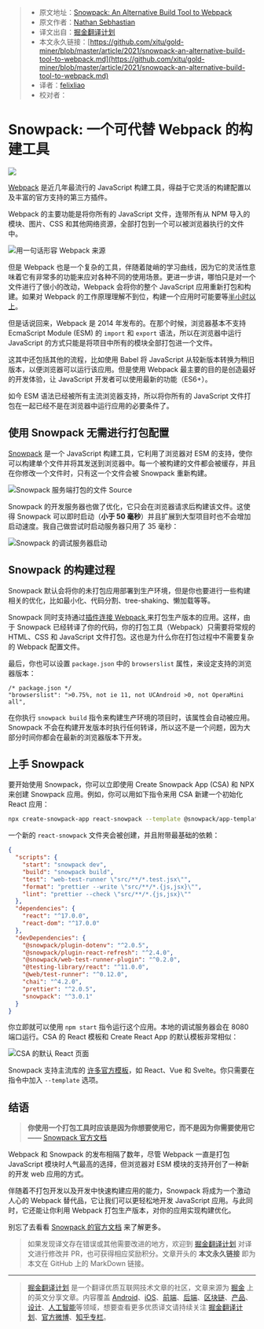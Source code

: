> * 原文地址：[Snowpack: An Alternative Build Tool to Webpack](https://blog.bitsrc.io/snowpack-an-alternative-build-tool-to-webpack-9e8da197071d)
> * 原文作者：[Nathan Sebhastian](https://medium.com/@nathansebhastian)
> * 译文出自：[掘金翻译计划](https://github.com/xitu/gold-miner)
> * 本文永久链接：[https://github.com/xitu/gold-miner/blob/master/article/2021/snowpack-an-alternative-build-tool-to-webpack.md](https://github.com/xitu/gold-miner/blob/master/article/2021/snowpack-an-alternative-build-tool-to-webpack.md)
> * 译者：[felixliao](https://github.com/felixliao)
> * 校对者：

# Snowpack: 一个可代替 Webpack 的构建工具

![](https://cdn-images-1.medium.com/max/2024/1*XElS7rQXRta2vXlqLti4VQ.png)

[Webpack](https://webpack.js.org/) 是近几年最流行的 JavaScript 构建工具，得益于它灵活的构建配置以及丰富的官方支持的第三方插件。

Webpack 的主要功能是将你所有的 JavaScript 文件，连带所有从 NPM 导入的模块、图片、CSS 和其他网络资源，全部打包到一个可以被浏览器执行的文件中。

![用一句话形容 Webpack [来源](https://www.snowpack.dev/concepts/how-snowpack-works)](https://cdn-images-1.medium.com/max/3840/1*XRoIfAWL1JkSECMDC6n5Hw.png)

但是 Webpack 也是一个复杂的工具，伴随着陡峭的学习曲线，因为它的灵活性意味着它有非常多的功能来应对各种不同的使用场景。更进一步讲，哪怕只是对一个文件进行了很小的改动，Webpack 会将你的整个 JavaScript 应用重新打包和构建。如果对 Webpack 的工作原理理解不到位，构建一个应用时可能要等[半小时以上](https://stackoverflow.com/questions/56431031/why-does-npm-run-build-take-30-minutes-on-development-server-and-less-than-a)。

但是话说回来，Webpack 是 2014 年发布的。在那个时候，浏览器基本不支持 EcmaScript Module (ESM) 的 `import` 和 `export` 语法，所以在浏览器中运行 JavaScript 的方式只能是将项目中所有的模块全部打包进一个文件。

这其中还包括其他的流程，比如使用 Babel 将 JavaScript 从较新版本转换为稍旧版本，以便浏览器可以运行该应用。但是使用 Webpack 最主要的目的是创造最好的开发体验，让 JavaScript 开发者可以使用最新的功能（ES6+）。

如今 ESM 语法已经被所有主流浏览器支持，所以将你所有的 JavaScript 文件打包在一起已经不是在浏览器中运行应用的必要条件了。

## 使用 Snowpack 无需进行打包配置

[Snowpack](https://www.snowpack.dev/) 是一个 JavaScript 构建工具，它利用了浏览器对 ESM 的支持，使你可以构建单个文件并将其发送到浏览器中。每一个被构建的文件都会被缓存，并且在你修改一个文件时，只有这一个文件会被 Snowpack 重新构建。

![Snowpack 服务端打包的文件 [Source](https://www.snowpack.dev/concepts/how-snowpack-works)](https://cdn-images-1.medium.com/max/3840/1*Ep5bOeYn1t-Y0XnSRUD2mA.png)

Snowpack 的开发服务器也做了优化，它只会在浏览器请求后构建该文件。这使得 Snowpack 可以即时启动（**小于 50 毫秒**）并且扩展到大型项目时也不会增加启动速度。我自己做尝试时启动服务器只用了 35 毫秒：

![Snowpack 的调试服务器启动](https://cdn-images-1.medium.com/max/2906/1*EpNPrzN0EeeEYlMM3SLIWw.png)

## Snowpack 的构建过程

Snowpack 默认会将你的未打包应用部署到生产环境，但是你也要进行一些构建相关的优化，比如最小化、代码分割、tree-shaking、懒加载等等。

Snowpack 同时支持通过[插件连接 Webpack ](https://www.npmjs.com/package/@snowpack/plugin-webpack) 来打包生产版本的应用。这样，由于 Snowpack 已经转译了你的代码，你的打包工具（Webpack）只需要将常规的 HTML、CSS 和 JavaScript 文件打包。这也是为什么你在打包过程中不需要复杂的 Webpack 配置文件。

最后，你也可以设置 `package.json` 中的 `browserslist` 属性，来设定支持的浏览器版本：

```
/* package.json */
"browserslist": ">0.75%, not ie 11, not UCAndroid >0, not OperaMini all",
```

在你执行 `snowpack build` 指令来构建生产环境的项目时，该属性会自动被应用。Snowpack 不会在构建开发版本时执行任何转译，所以这不是一个问题，因为大部分时间你都会在最新的浏览器版本下开发。

## 上手 Snowpack

要开始使用 Snowpack，你可以立即使用 Create Snowpack App (CSA) 和 NPX 来创建 Snowpack 应用。例如，你可以用如下指令来用 CSA 新建一个初始化 React 应用：

```sh
npx create-snowpack-app react-snowpack --template @snowpack/app-template-react
```

一个新的 `react-snowpack` 文件夹会被创建，并且附带最基础的依赖：

```json
{
  "scripts": {
    "start": "snowpack dev",
    "build": "snowpack build",
    "test": "web-test-runner \"src/**/*.test.jsx\"",
    "format": "prettier --write \"src/**/*.{js,jsx}\"",
    "lint": "prettier --check \"src/**/*.{js,jsx}\""
  },
  "dependencies": {
    "react": "^17.0.0",
    "react-dom": "^17.0.0"
  },
  "devDependencies": {
    "@snowpack/plugin-dotenv": "^2.0.5",
    "@snowpack/plugin-react-refresh": "^2.4.0",
    "@snowpack/web-test-runner-plugin": "^0.2.0",
    "@testing-library/react": "^11.0.0",
    "@web/test-runner": "^0.12.0",
    "chai": "^4.2.0",
    "prettier": "^2.0.5",
    "snowpack": "^3.0.1"
  }
}
```

你立即就可以使用 `npm start` 指令运行这个应用。本地的调试服务器会在 8080 端口运行。CSA 的 React 模板和 Create React App 的默认模板非常相似：

![CSA 的默认 React 页面](https://cdn-images-1.medium.com/max/3104/1*j3OQj_TV0ODHJZZpiaTzew.png)

Snowpack 支持主流库的 [许多官方模板](https://github.com/snowpackjs/snowpack/tree/main/create-snowpack-app/cli#official-app-templates)，如 React、Vue 和 Svelte。你只需要在指令中加入 `--template` 选项。

## 结语

> **你使用一个打包工具时应该是因为你想要使用它，而不是因为你需要使用它 ——** [Snowpack 官方文档](https://www.snowpack.dev/concepts/build-pipeline#bundle-for-production)

Webpack 和 Snowpack 的发布相隔了数年，尽管 Webpack 一直是打包 JavaScript 模块时人气最高的选择，但浏览器对 ESM 模块的支持开创了一种新的开发 web 应用的方式。

伴随着不打包开发以及开发中快速构建应用的能力，Snowpack 将成为一个激动人心的 Webpack 替代品，它让我们可以更轻松地开发 JavaScript 应用。与此同时，它还能让你利用 Webpack 打包生产版本，对你的应用实现构建优化。

别忘了去看看 [Snowpack 的官方文档](https://www.snowpack.dev/) 来了解更多。

> 如果发现译文存在错误或其他需要改进的地方，欢迎到 [掘金翻译计划](https://github.com/xitu/gold-miner) 对译文进行修改并 PR，也可获得相应奖励积分。文章开头的 **本文永久链接** 即为本文在 GitHub 上的 MarkDown 链接。

---

> [掘金翻译计划](https://github.com/xitu/gold-miner) 是一个翻译优质互联网技术文章的社区，文章来源为 [掘金](https://juejin.im) 上的英文分享文章。内容覆盖 [Android](https://github.com/xitu/gold-miner#android)、[iOS](https://github.com/xitu/gold-miner#ios)、[前端](https://github.com/xitu/gold-miner#前端)、[后端](https://github.com/xitu/gold-miner#后端)、[区块链](https://github.com/xitu/gold-miner#区块链)、[产品](https://github.com/xitu/gold-miner#产品)、[设计](https://github.com/xitu/gold-miner#设计)、[人工智能](https://github.com/xitu/gold-miner#人工智能)等领域，想要查看更多优质译文请持续关注 [掘金翻译计划](https://github.com/xitu/gold-miner)、[官方微博](http://weibo.com/juejinfanyi)、[知乎专栏](https://zhuanlan.zhihu.com/juejinfanyi)。
